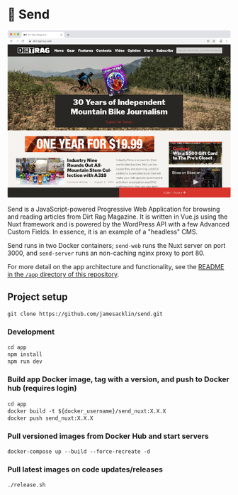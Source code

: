 # 🤙 Send

![](/extras/screenshot.png)

Send is a JavaScript-powered Progressive Web Application for browsing and reading articles from Dirt Rag Magazine. It is written in Vue.js using the Nuxt framework and is powered by the WordPress API with a few Advanced Custom Fields. In essence, it is an example of a "headless" CMS.

Send runs in two Docker containers; `send-web` runs the Nuxt server on port 3000, and `send-server` runs an non-caching nginx proxy to port 80.

For more detail on the app architecture and functionality, see the [README in the `/app` directory of this repository](/app/README.md).

## Project setup
```
git clone https://github.com/jamesacklin/send.git
```

### Development
```
cd app
npm install
npm run dev
```

### Build app Docker image, tag with a version, and push to Docker hub (requires login)
```
cd app
docker build -t ${docker_username}/send_nuxt:X.X.X
docker push send_nuxt:X.X.X
```

### Pull versioned images from Docker Hub and start servers
```
docker-compose up --build --force-recreate -d
```

### Pull latest images on code updates/releases
```
./release.sh
```
